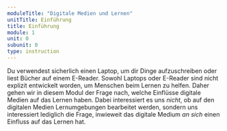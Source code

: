 ```yaml
---
moduleTitle: "Digitale Medien und Lernen"
unitTitle: Einführung
title: Einführung
module: 1
unit: 0
subunit: 0
type: instruction
---
```


Du verwendest sicherlich einen Laptop, um dir Dinge aufzuschreiben oder liest Bücher auf einem E-Reader. Sowohl Laptops oder E-Reader sind nicht explizit entwickelt worden, um Menschen beim Lernen zu helfen. Daher gehen wir in diesem Modul der Frage nach, welche Einflüsse digitale Medien auf das Lernen haben. Dabei interessiert es uns *nicht*, ob auf den digitalen Medien Lernumgebungen bearbeitet werden, sondern uns interessiert lediglich die Frage, inwieweit das digitale Medium *an sich* einen Einfluss auf das Lernen hat. 

